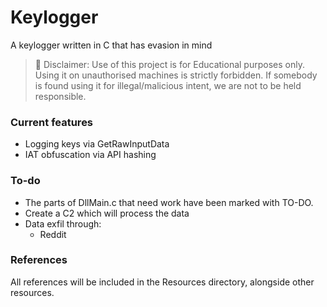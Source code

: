 # Keylogger
A keylogger written in C that has evasion in mind


> 🚫 Disclaimer: Use of this project is for Educational purposes only. Using it on unauthorised machines is strictly forbidden. If somebody is found using it for illegal/malicious intent, we are not to be held responsible.


### Current features
- Logging keys via GetRawInputData
- IAT obfuscation via API hashing

### To-do

- The parts of DllMain.c that need work have been marked with TO-DO. 
- Create a C2 which will process the data
- Data exfil through:
  - Reddit

### References
All references will be included in the Resources directory, alongside other resources.
